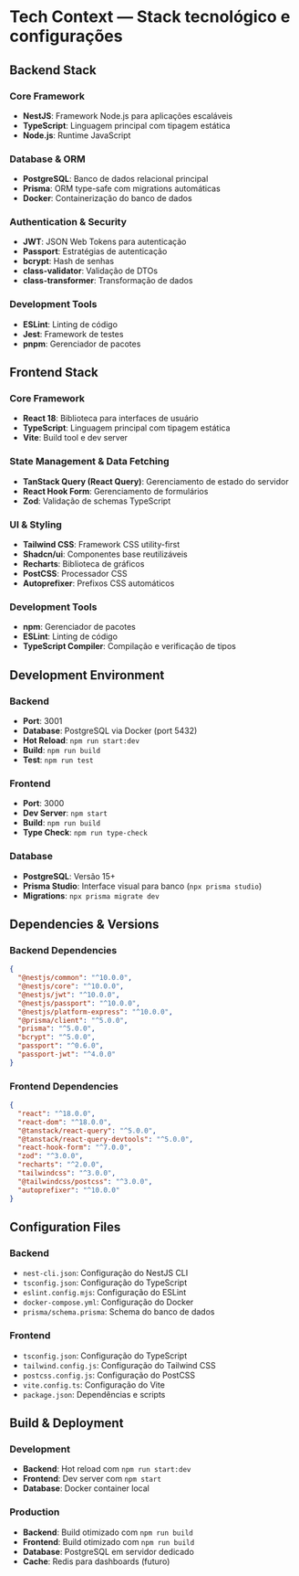 # Tech Context — Stack tecnológico e configurações

## Backend Stack

### Core Framework
- **NestJS**: Framework Node.js para aplicações escaláveis
- **TypeScript**: Linguagem principal com tipagem estática
- **Node.js**: Runtime JavaScript

### Database & ORM
- **PostgreSQL**: Banco de dados relacional principal
- **Prisma**: ORM type-safe com migrations automáticas
- **Docker**: Containerização do banco de dados

### Authentication & Security
- **JWT**: JSON Web Tokens para autenticação
- **Passport**: Estratégias de autenticação
- **bcrypt**: Hash de senhas
- **class-validator**: Validação de DTOs
- **class-transformer**: Transformação de dados

### Development Tools
- **ESLint**: Linting de código
- **Jest**: Framework de testes
- **pnpm**: Gerenciador de pacotes

## Frontend Stack

### Core Framework
- **React 18**: Biblioteca para interfaces de usuário
- **TypeScript**: Linguagem principal com tipagem estática
- **Vite**: Build tool e dev server

### State Management & Data Fetching
- **TanStack Query (React Query)**: Gerenciamento de estado do servidor
- **React Hook Form**: Gerenciamento de formulários
- **Zod**: Validação de schemas TypeScript

### UI & Styling
- **Tailwind CSS**: Framework CSS utility-first
- **Shadcn/ui**: Componentes base reutilizáveis
- **Recharts**: Biblioteca de gráficos
- **PostCSS**: Processador CSS
- **Autoprefixer**: Prefixos CSS automáticos

### Development Tools
- **npm**: Gerenciador de pacotes
- **ESLint**: Linting de código
- **TypeScript Compiler**: Compilação e verificação de tipos

## Development Environment

### Backend
- **Port**: 3001
- **Database**: PostgreSQL via Docker (port 5432)
- **Hot Reload**: `npm run start:dev`
- **Build**: `npm run build`
- **Test**: `npm run test`

### Frontend
- **Port**: 3000
- **Dev Server**: `npm start`
- **Build**: `npm run build`
- **Type Check**: `npm run type-check`

### Database
- **PostgreSQL**: Versão 15+
- **Prisma Studio**: Interface visual para banco (`npx prisma studio`)
- **Migrations**: `npx prisma migrate dev`

## Dependencies & Versions

### Backend Dependencies
```json
{
  "@nestjs/common": "^10.0.0",
  "@nestjs/core": "^10.0.0",
  "@nestjs/jwt": "^10.0.0",
  "@nestjs/passport": "^10.0.0",
  "@nestjs/platform-express": "^10.0.0",
  "@prisma/client": "^5.0.0",
  "prisma": "^5.0.0",
  "bcrypt": "^5.0.0",
  "passport": "^0.6.0",
  "passport-jwt": "^4.0.0"
}
```

### Frontend Dependencies
```json
{
  "react": "^18.0.0",
  "react-dom": "^18.0.0",
  "@tanstack/react-query": "^5.0.0",
  "@tanstack/react-query-devtools": "^5.0.0",
  "react-hook-form": "^7.0.0",
  "zod": "^3.0.0",
  "recharts": "^2.0.0",
  "tailwindcss": "^3.0.0",
  "@tailwindcss/postcss": "^3.0.0",
  "autoprefixer": "^10.0.0"
}
```

## Configuration Files

### Backend
- `nest-cli.json`: Configuração do NestJS CLI
- `tsconfig.json`: Configuração do TypeScript
- `eslint.config.mjs`: Configuração do ESLint
- `docker-compose.yml`: Configuração do Docker
- `prisma/schema.prisma`: Schema do banco de dados

### Frontend
- `tsconfig.json`: Configuração do TypeScript
- `tailwind.config.js`: Configuração do Tailwind CSS
- `postcss.config.js`: Configuração do PostCSS
- `vite.config.ts`: Configuração do Vite
- `package.json`: Dependências e scripts

## Build & Deployment

### Development
- **Backend**: Hot reload com `npm run start:dev`
- **Frontend**: Dev server com `npm start`
- **Database**: Docker container local

### Production
- **Backend**: Build otimizado com `npm run build`
- **Frontend**: Build otimizado com `npm run build`
- **Database**: PostgreSQL em servidor dedicado
- **Cache**: Redis para dashboards (futuro)


